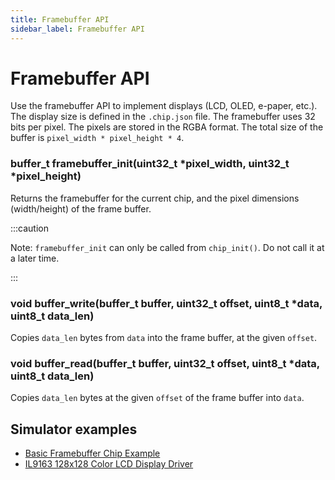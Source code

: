 ```yaml
---
title: Framebuffer API
sidebar_label: Framebuffer API
---
```


# Framebuffer API

Use the framebuffer API to implement displays (LCD, OLED, e-paper, etc.). The display size is defined in the `.chip.json` file. The framebuffer uses 32 bits per pixel. The pixels are stored in the RGBA format. The total size of the buffer is `pixel_width * pixel_height * 4`.

### buffer_t framebuffer_init(uint32_t *pixel_width, uint32_t *pixel_height)

Returns the framebuffer for the current chip, and the pixel dimensions (width/height) of the frame buffer.

:::caution

Note: `framebuffer_init` can only be called from `chip_init()`. Do not call it at a later time.

:::

### void buffer_write(buffer_t buffer, uint32_t offset, uint8_t \*data, uint8_t data_len)

Copies `data_len` bytes from `data` into the frame buffer, at the given `offset`.

### void buffer_read(buffer_t buffer, uint32_t offset, uint8_t \*data, uint8_t data_len)

Copies `data_len` bytes at the given `offset` of the frame buffer into `data`.

## Simulator examples

- [Basic Framebuffer Chip Example](https://wokwi.com/projects/330503863007183442)
- [IL9163 128x128 Color LCD Display Driver](https://wokwi.com/projects/333332561949360723)

